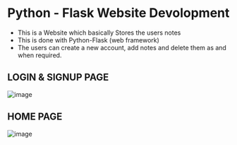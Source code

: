 # Python - Flask Website Devolopment
+ This is a Website which basically Stores the users notes 
+ This is done with Python-Flask (web framework)
+ The users can create a new account, add notes and delete them as and when required.

## LOGIN & SIGNUP PAGE

![image](https://user-images.githubusercontent.com/94846398/147543859-1c98a7f8-f208-4923-8382-e5ca67a83b7a.png)

## HOME PAGE
![image](https://user-images.githubusercontent.com/94846398/147544114-d9058b0a-8493-4c7d-b3c1-f9681142d97c.png)
